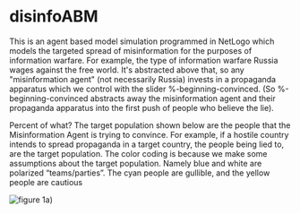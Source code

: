 # disinfoABM
This is an agent based model simulation programmed in NetLogo which models the targeted spread of misinformation for the purposes of information warfare. For example, the type of information warfare Russia wages against the free world. It's abstracted above that, so any "misinformation agent" (not necessarily Russia) invests in a propaganda apparatus which we control with the slider %-beginning-convinced. (So %-beginning-convinced abstracts away the misinformation agent and their propaganda apparatus into the first push of people who believe the lie). 



Percent of what? The target population shown below are the people that the Misinformation Agent is trying to convince. For example, if a hostile country intends to spread propaganda in a target country, the people being lied to, are the target population. The color coding is because we make some assumptions about the target population. Namely blue and white are polarized “teams/parties”. The cyan people are gullible, and the yellow people are cautious 

![figure 1a)](https://github.com/user-attachments/assets/4d51e1c1-cbd8-440f-b085-b857502c25d0)

